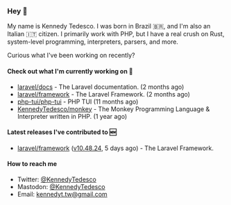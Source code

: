 ### Hey 👋

My name is Kennedy Tedesco. I was born in Brazil 🇧🇷, and I'm also an Italian 🇮🇹 citizen. I primarily work with PHP, but I have a real crush on Rust, system-level programming, interpreters, parsers, and more.

Curious what I've been working on recently?

#### Check out what I'm currently working on 🚀


- [laravel/docs](https://github.com/laravel/docs) - The Laravel documentation. (2 months ago)
- [laravel/framework](https://github.com/laravel/framework) - The Laravel Framework. (2 months ago)
- [php-tui/php-tui](https://github.com/php-tui/php-tui) - PHP TUI (11 months ago)
- [KennedyTedesco/monkey](https://github.com/KennedyTedesco/monkey) - The Monkey Programming Language &amp; Interpreter written in PHP. (1 year ago)

#### Latest releases I've contributed to 🆕


- [laravel/framework](https://github.com/laravel/framework) ([v10.48.24](https://github.com/laravel/framework/releases/tag/v10.48.24), 5 days ago) - The Laravel Framework.

#### How to reach me

- Twitter: [@KennedyTedesco](https://twitter.com/KennedyTedesco)
- Mastodon: [@KennedyTedesco](https://fosstodon.org/@KennedyTedesco)
- Email: [kennedyt.tw@gmail.com](mailto://kennedyt.tw@gmail.com)
